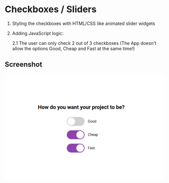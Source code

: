 # Checkboxes / Sliders

1. Styling the checkboxes with HTML/CSS like animated slider widgets

2. Adding JavaScript logic:

   2.1 The user can only check 2 out of 3 checkboxes
   (The App doesn't allow the options Good, Cheap and Fast at the same time!)    
   
## Screenshot

![FAQ Cards](screenshot.png)
